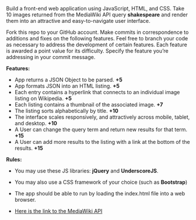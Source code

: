 Build a front-end web application using JavaScript, HTML, and CSS. Take 10 images returned from the MediaWiki API query **shakespeare** and render them into an attractive and easy-to-navigate user interface.

Fork this repo to your GitHub account. Make commits in correspondence to additions and fixes on the following features. Feel free to branch your code as necessary to address the development of certain features. Each feature is awarded a point value for its difficulty. Specify the feature you’re addressing in your commit message.

**Features:**
* App returns a JSON Object to be parsed. **+5**
* App formats JSON into an HTML listing. **+5**
* Each entry contains a hyperlink that connects to an individual image listing on Wikipedia. **+5**
* Each listing contains a thumbnail of the associated image. **+7**
* The listing sorts alphabetically by title. **+10**
* The interface scales responsively, and attractively across mobile, tablet, and desktop. **+10**
* A User can change the query term and return new results for that term. **+15**
* A User can add more results to the listing with a link at the bottom of the results. **+15**

**Rules:**
*	You may use these JS libraries: **jQuery** and **UnderscoreJS**.
*	You may also use a CSS framework of your choice (such as **Bootstrap**)
* The app should be able to run by loading the index.html file into a web browser.

 
* [Here is the link to the MediaWiki API](https://www.mediawiki.org/wiki/API:Main_page)


